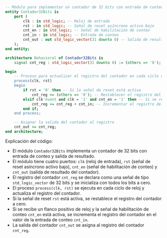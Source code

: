 ```vhdl
-- Módulo para implementar un contador de 32 bits con entrada de conteo y salida de resultado
entity Contador32Bits is
    port (
        clk : in std_logic; -- Reloj de entrada
        rst : in std_logic; -- Señal de reset asíncrono activo bajo
        cnt_en : in std_logic; -- Señal de habilitación de conteo
        cnt_in : in std_logic; -- Entrada de conteo
        cnt_out : out std_logic_vector(31 downto 0) -- Salida de resultado del contador
    );
end entity;

architecture Behavioral of Contador32Bits is
    signal cnt_reg : std_logic_vector(31 downto 0) := (others => '0'); -- Registro del contador

begin
    -- Proceso para actualizar el registro del contador en cada ciclo de reloj
    process(clk, rst)
    begin
        if rst = '0' then -- Si la señal de reset está activa
            cnt_reg <= (others => '0'); -- Restablecer el registro del contador a cero
        elsif clk'event and clk = '1' and cnt_en = '1' then -- Si se recibe un flanco positivo de reloj y la señal de habilitación de conteo está activa
            cnt_reg <= cnt_reg + cnt_in; -- Incrementar el registro del contador en el valor de entrada de conteo
        end if;
    end process;

    -- Asignar la salida del contador al registro
    cnt_out <= cnt_reg;
end architecture;
```

Explicación del código:

* El módulo `Contador32Bits` implementa un contador de 32 bits con entrada de conteo y salida de resultado.
* El módulo tiene cuatro puertos: `clk` (reloj de entrada), `rst` (señal de reset asíncrono activo bajo), `cnt_en` (señal de habilitación de conteo) y `cnt_out` (salida de resultado del contador).
* El registro del contador `cnt_reg` se declara como una señal de tipo `std_logic_vector` de 32 bits y se inicializa con todos los bits a cero.
* El proceso `process(clk, rst)` se ejecuta en cada ciclo de reloj y actualiza el registro del contador.
* Si la señal de reset `rst` está activa, se restablece el registro del contador a cero.
* Si se recibe un flanco positivo de reloj y la señal de habilitación de conteo `cnt_en` está activa, se incrementa el registro del contador en el valor de la entrada de conteo `cnt_in`.
* La salida del contador `cnt_out` se asigna al registro del contador `cnt_reg`.